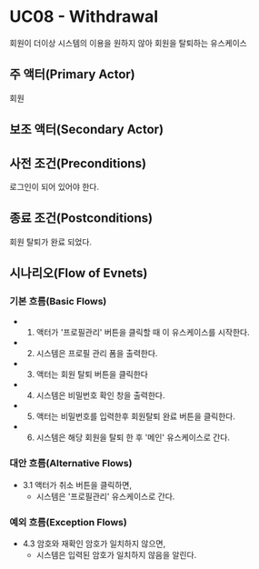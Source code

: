 # UC08 - Withdrawal
회원이 더이상 시스템의 이용을 원하지 않아 회원을 탈퇴하는 유스케이스

## 주 액터(Primary Actor)
회원

## 보조 액터(Secondary Actor)


## 사전 조건(Preconditions)
로그인이 되어 있어야 한다.

## 종료 조건(Postconditions)
회원 탈퇴가 완료 되었다.

## 시나리오(Flow of Evnets)

### 기본 흐름(Basic Flows)

- 1. 액터가 '프로필관리' 버튼을 클릭할 때 이 유스케이스를 시작한다.
- 2. 시스템은 프로필 관리 폼을 출력한다.
- 3. 액터는 회원 탈퇴 버튼을 클릭한다
- 4. 시스템은 비밀번호 확인 창을 출력한다.
- 5. 액터는 비밀번호를 입력한후 회원탈퇴 완료 버튼을 클릭한다.
- 6. 시스템은 해당 회원을 탈퇴 한 후 '메인' 유스케이스로 간다.

### 대안 흐름(Alternative Flows)
- 3.1 액터가 취소 버튼을 클릭하면,
    - 시스템은 '프로필관리' 유스케이스로 간다.

### 예외 흐름(Exception Flows)
- 4.3 암호와 재확인 암호가 일치하지 않으면,
    - 시스템은 입력된 암호가 일치하지 않음을 알린다.


